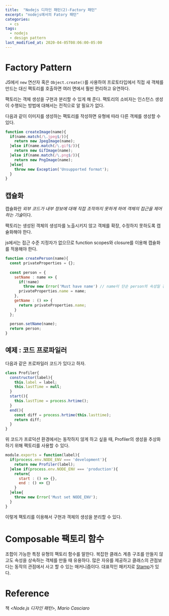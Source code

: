 ```yaml
---
title:  "Nodejs 디자인 패턴(2)-Factory 패턴"
excerpt: "nodejs에서의 Fatory 패턴"
categories:
  - cs
tags:
  - nodejs
  - design pattern
last_modified_at: 2020-04-05T08:06:00-05:00
---
```


# Factory Pattern

JS에서 `new` 연산자 혹은 `Object.create()`를 사용하여 프로토타입에서 직접 새 객체를 만드는 대신 팩토리를 호출하면 여러 면에서 훨씬 편리하고 유연하다.

팩토리는 객체 생성을 구현과 분리할 수 있게 해 준다. 팩토리의 소비자는 인스턴스 생성이 수행되는 방법에 대해서는 전적으로 알 필요가 없다. 

다음과 같이 이미지를 생성하는 팩토리를 작성하면 유형에 따라 다른 객체를 생성할 수 있다.

```javascript
function createImage(name){
  if(name.match(/\.jpeg$/)){
    return new JpegImage(name);
  }else if(name.match(/\.gif$/)){
    return new GifImage(name);
  }else if(name.match(/\.png$/)){
    return new PngImage(name);
  }else{
    throw new Exception('Unsupported format');
  }
}
```

## 캡슐화

캡슐화란 *외부 코드가 내부 정보에 대해 직접 조작하지 못하게 하여 객체의 접근을 제어하는 기술*이다.

팩토리는 생성된 객체의 생성자를 노출시키지 않고 객체를 확장, 수정하지 못하도록 캡슐화해야 한다.

js에서는 접근 수준 지정자가 없으므로 function scopes와 closure를 이용해 캡슐화를 적용해야 한다.

```javascript
function createPerson(name){
  const privateProperties = {};
  
  const person = {
    setName : name => {
      if(!name)
        throw new Error('Must have name') // name이 단순 person의 속성일 경우 강제할 수 없다!
      privateProperties.name = name;
    },
    getName : () => {
      return privateProperties.name;
    }
  };
  
  person.setName(name);
  return person;
}
```

## 예제 : 코드 프로파일러

다음과 같은 프로파일러 코드가 있다고 하자.

```javascript
class Profiler{
  constructor(label){
    this.label = label;
    this.lastTime = null;
  }
  start(){
    this.lastTime = process.hrtime();
  }
  end(){
    const diff = process.hrtime(this.lasttime);
    return diff;
  }
}
```

위 코드가 프로덕션 환경에서는 동작하지 않게 하고 싶을 때, Profiler의 생성을 추상화하기 위해 팩토리를 사용할 수 있다.

```javascript
module.exports = function(label){
  if(process.env.NODE_ENV === 'development'){
    return new Profiler(label);
  }else if(process.env.NODE_ENV === 'production'){
    return{
      start : () => {},
      end : () => {}
    }
  }else{
    throw new Error('Must set NODE_ENV');
  }
}
```

이렇게 팩토리를 이용해서 구현과 객체의 생성을 분리할 수 있다.

# Composable 팩토리 함수

조합이 가능한 특정 유형의 팩토리 함수를 말한다. 복잡한 클래스 계층 구조를 만들지 않고도 속성을 상속하는 객체를 만들 때 유용하다. 많은 자유를 제공하고 클래스의 관점보다는 동작의 관점에서 사고 할 수 있는 매커니즘이다. 대표적인 패키지로 [Stamp](https://medium.com/javascript-scene/introducing-the-stamp-specification-77f8911c2fee)가 있다.

# Reference

책 *<Node.js 디자인 패턴>,  Mario Casciaro*



